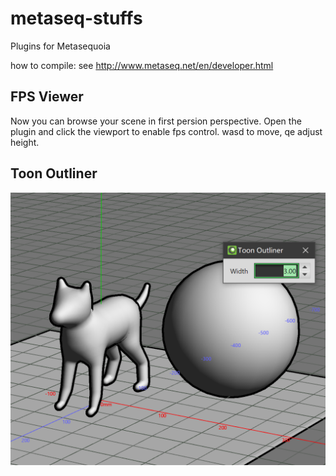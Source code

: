# metaseq-stuffs
Plugins for Metasequoia

how to compile: see http://www.metaseq.net/en/developer.html

## FPS Viewer

Now you can browse your scene in first persion perspective. Open the plugin and click the viewport to enable fps control. wasd to move, qe adjust height.

## Toon Outliner

![Toon Outliner](https://raw.githubusercontent.com/fangzhangmnm/metaseq-stuffs/master/readme_images/ToonOutliner.png)
